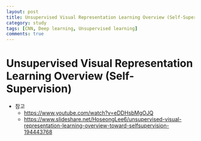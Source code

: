 ```yaml
---
layout: post
title: Unsupervised Visual Representation Learning Overview (Self-Supervision)
category: study
tags: [CNN, Deep learning, Unsupervised learning]
comments: true
---
```


# Unsupervised Visual Representation Learning Overview (Self-Supervision)
- 참고
  - https://www.youtube.com/watch?v=eDDHsbMgOJQ
  - https://www.slideshare.net/HoseongLee6/unsupervised-visual-representation-learning-overview-toward-selfsupervision-194443768
